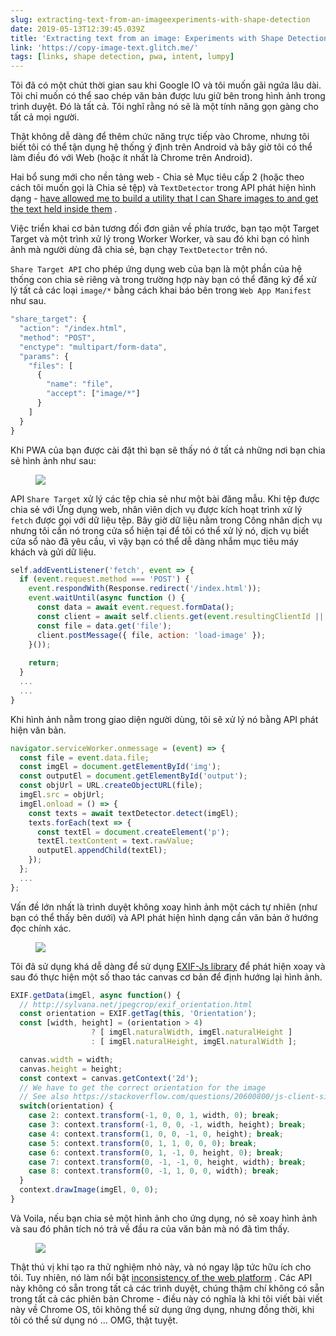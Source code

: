 ```yaml
---
slug: extracting-text-from-an-imageexperiments-with-shape-detection
date: 2019-05-13T12:39:45.039Z
title: 'Extracting text from an image: Experiments with Shape Detection'
link: 'https://copy-image-text.glitch.me/'
tags: [links, shape detection, pwa, intent, lumpy]
---
```

Tôi đã có một chút thời gian sau khi Google IO và tôi muốn gãi ngứa lâu dài. Tôi chỉ muốn có thể sao chép văn bản được lưu giữ bên trong hình ảnh trong trình duyệt. Đó là tất cả. Tôi nghĩ rằng nó sẽ là một tính năng gọn gàng cho tất cả mọi người.

Thật không dễ dàng để thêm chức năng trực tiếp vào Chrome, nhưng tôi biết tôi có thể tận dụng hệ thống ý định trên Android và bây giờ tôi có thể làm điều đó với Web (hoặc ít nhất là Chrome trên Android).

Hai bổ sung mới cho nền tảng web - Chia sẻ Mục tiêu cấp 2 (hoặc theo cách tôi muốn gọi là Chia sẻ tệp) và `TextDetector` trong API phát hiện hình dạng - [have allowed me to build a utility that I can Share images to and get the text held inside them](https://copy-image-text.glitch.me/) .

Việc triển khai cơ bản tương đối đơn giản về phía trước, bạn tạo một Target Target và một trình xử lý trong Worker Worker, và sau đó khi bạn có hình ảnh mà người dùng đã chia sẻ, bạn chạy `TextDetector` trên nó.

`Share Target API` cho phép ứng dụng web của bạn là một phần của hệ thống con chia sẻ riêng và trong trường hợp này bạn có thể đăng ký để xử lý tất cả các loại `image/*` bằng cách khai báo bên trong `Web App Manifest` như sau.

```javascript
"share_target": {
  "action": "/index.html",
  "method": "POST",
  "enctype": "multipart/form-data",
  "params": {
    "files": [
      {
        "name": "file",
        "accept": ["image/*"]
      }
    ]
  }
}
```

Khi PWA của bạn được cài đặt thì bạn sẽ thấy nó ở tất cả những nơi bạn chia sẻ hình ảnh như sau:

<figure><img src="/images/2019-05-13-extracting-text-from-an-imageexperiments-with-shape-detection-0.jpeg"></figure>

API `Share Target` xử lý các tệp chia sẻ như một bài đăng mẫu. Khi tệp được chia sẻ với Ứng dụng web, nhân viên dịch vụ được kích hoạt trình xử lý `fetch` được gọi với dữ liệu tệp. Bây giờ dữ liệu nằm trong Công nhân dịch vụ nhưng tôi cần nó trong cửa sổ hiện tại để tôi có thể xử lý nó, dịch vụ biết cửa sổ nào đã yêu cầu, vì vậy bạn có thể dễ dàng nhắm mục tiêu máy khách và gửi dữ liệu.

```javascript
self.addEventListener('fetch', event => {
  if (event.request.method === 'POST') {
    event.respondWith(Response.redirect('/index.html'));
    event.waitUntil(async function () {
      const data = await event.request.formData();
      const client = await self.clients.get(event.resultingClientId || event.clientId);
      const file = data.get('file');
      client.postMessage({ file, action: 'load-image' });
    }());
    
    return;
  }
  ...
  ...
}

```

Khi hình ảnh nằm trong giao diện người dùng, tôi sẽ xử lý nó bằng API phát hiện văn bản.

```javascript
navigator.serviceWorker.onmessage = (event) => {  
  const file = event.data.file;
  const imgEl = document.getElementById('img');
  const outputEl = document.getElementById('output');
  const objUrl = URL.createObjectURL(file);
  imgEl.src = objUrl;
  imgEl.onload = () => {
    const texts = await textDetector.detect(imgEl);
    texts.forEach(text => {
      const textEl = document.createElement('p');
      textEl.textContent = text.rawValue;
      outputEl.appendChild(textEl);
    });
  };
  ...
};
```

Vấn đề lớn nhất là trình duyệt không xoay hình ảnh một cách tự nhiên (như bạn có thể thấy bên dưới) và API phát hiện hình dạng cần văn bản ở hướng đọc chính xác.

<figure><img src="/images/2019-05-13-extracting-text-from-an-imageexperiments-with-shape-detection-1.jpeg"></figure>

Tôi đã sử dụng khá dễ dàng để sử dụng [EXIF-Js library](https://github.com/exif-js/exif-js) để phát hiện xoay và sau đó thực hiện một số thao tác canvas cơ bản để định hướng lại hình ảnh.

```javascript
EXIF.getData(imgEl, async function() {
  // http://sylvana.net/jpegcrop/exif_orientation.html
  const orientation = EXIF.getTag(this, 'Orientation');
  const [width, height] = (orientation > 4) 
                  ? [ imgEl.naturalWidth, imgEl.naturalHeight ]
                  : [ imgEl.naturalHeight, imgEl.naturalWidth ];

  canvas.width = width;
  canvas.height = height;
  const context = canvas.getContext('2d');
  // We have to get the correct orientation for the image
  // See also https://stackoverflow.com/questions/20600800/js-client-side-exif-orientation-rotate-and-mirror-jpeg-images
  switch(orientation) {
    case 2: context.transform(-1, 0, 0, 1, width, 0); break;
    case 3: context.transform(-1, 0, 0, -1, width, height); break;
    case 4: context.transform(1, 0, 0, -1, 0, height); break;
    case 5: context.transform(0, 1, 1, 0, 0, 0); break;
    case 6: context.transform(0, 1, -1, 0, height, 0); break;
    case 7: context.transform(0, -1, -1, 0, height, width); break;
    case 8: context.transform(0, -1, 1, 0, 0, width); break;
  }
  context.drawImage(imgEl, 0, 0);
}
```

Và Voila, nếu bạn chia sẻ một hình ảnh cho ứng dụng, nó sẽ xoay hình ảnh và sau đó phân tích nó trả về đầu ra của văn bản mà nó đã tìm thấy.

<figure><img src="/images/2019-05-13-extracting-text-from-an-imageexperiments-with-shape-detection-2.jpeg"></figure>

Thật thú vị khi tạo ra thử nghiệm nhỏ này, và nó ngay lập tức hữu ích cho tôi. Tuy nhiên, nó làm nổi bật [inconsistency of the web platform](/the-lumpy-web/) . Các API này không có sẵn trong tất cả các trình duyệt, chúng thậm chí không có sẵn trong tất cả các phiên bản Chrome - điều này có nghĩa là khi tôi viết bài viết này về Chrome OS, tôi không thể sử dụng ứng dụng, nhưng đồng thời, khi tôi có thể sử dụng nó ... OMG, thật tuyệt.

